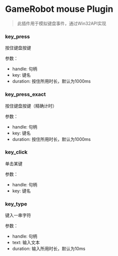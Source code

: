 # GameRobot mouse Plugin

> 此插件用于模拟键盘事件，通过Win32API实现



### key_press
按住键盘按键

参数：
 - handle: 句柄
 - key: 键名
 - duration: 按住所用时长，默认为1000ms

### key_press_exact
按住键盘按键（精确计时）

参数：
 - handle: 句柄
 - key: 键名
 - duration: 按住所用时长，默认为1000ms

### key_click
单击某键

参数：
 - handle: 句柄
 - key: 键名

### key_type
键入一串字符

参数：
 - handle: 句柄
 - text: 输入文本
 - duration: 输入所用时长，默认为10ms


